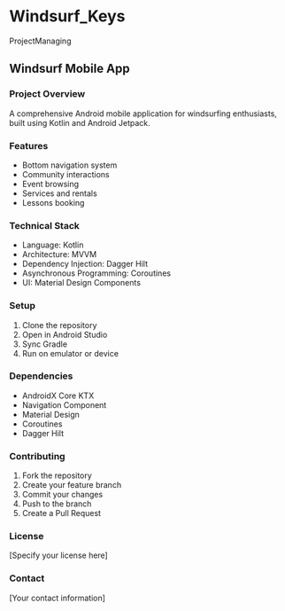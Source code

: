 # Windsurf_Keys
ProjectManaging

## Windsurf Mobile App

### Project Overview
A comprehensive Android mobile application for windsurfing enthusiasts, built using Kotlin and Android Jetpack.

### Features
- Bottom navigation system
- Community interactions
- Event browsing
- Services and rentals
- Lessons booking

### Technical Stack
- Language: Kotlin
- Architecture: MVVM
- Dependency Injection: Dagger Hilt
- Asynchronous Programming: Coroutines
- UI: Material Design Components

### Setup
1. Clone the repository
2. Open in Android Studio
3. Sync Gradle
4. Run on emulator or device

### Dependencies
- AndroidX Core KTX
- Navigation Component
- Material Design
- Coroutines
- Dagger Hilt

### Contributing
1. Fork the repository
2. Create your feature branch
3. Commit your changes
4. Push to the branch
5. Create a Pull Request

### License
[Specify your license here]

### Contact
[Your contact information]
